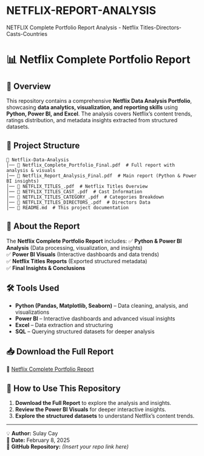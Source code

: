 # NETFLIX-REPORT-ANALYSIS
NETFLIX Complete Portfolio Report Analysis - Netflix Titles-Directors-Casts-Countries


# 📊 Netflix Complete Portfolio Report

## 📌 Overview
This repository contains a comprehensive **Netflix Data Analysis Portfolio**, showcasing **data analytics, visualization, and reporting skills** using **Python, Power BI, and Excel**. The analysis covers Netflix’s content trends, ratings distribution, and metadata insights extracted from structured datasets.

## 📂 Project Structure
```
📁 Netflix-Data-Analysis
│── 📄 Netflix_Complete_Portfolio_Final.pdf  # Full report with analysis & visuals
│── 📄 Netflix_Report_Analysis_Final.pdf  # Main report (Python & Power BI insights)
│── 📄 NETFLIX_TITLES_.pdf  # Netflix Titles Overview
│── 📄 NETFLIX_TITLES_CAST_.pdf  # Cast Information
│── 📄 NETFLIX_TITLES_CATEGORY_.pdf  # Categories Breakdown
│── 📄 NETFLIX_TITLES_DIRECTORS_.pdf  # Directors Data
│── 📄 README.md  # This project documentation
```

## 📑 About the Report
The **Netflix Complete Portfolio Report** includes:
✅ **Python & Power BI Analysis** (Data processing, visualization, and insights)  
✅ **Power BI Visuals** (Interactive dashboards and data trends)  
✅ **Netflix Titles Reports** (Exported structured metadata)  
✅ **Final Insights & Conclusions**  

## 🛠️ Tools Used
- **Python (Pandas, Matplotlib, Seaborn)** – Data cleaning, analysis, and visualizations  
- **Power BI** – Interactive dashboards and advanced visual insights  
- **Excel** – Data extraction and structuring  
- **SQL** – Querying structured datasets for deeper analysis  

## 📥 Download the Full Report
📄 [Netflix Complete Portfolio Report](sandbox:/mnt/data/Netflix_Complete_Portfolio_Final.pdf)

## 🚀 How to Use This Repository
1. **Download the Full Report** to explore the analysis and insights.
2. **Review the Power BI Visuals** for deeper interactive insights.
3. **Explore the structured datasets** to understand Netflix’s content trends.

---
💡 **Author:** Sulay Cay  
📅 **Date:** February 8, 2025  
🎯 **GitHub Repository:** _(Insert your repo link here)_
